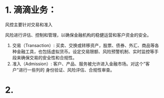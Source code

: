 # 1. 滴滴业务：

风控主要针对交易和准入

风险进行评估、控制和管理，以确保金融机构的稳健运营和客户资金的安全。

1. 交易（Transaction）: 买卖、交换或转移资产，股票、债券、外汇、商品等各种金融工具，也包括虚拟货币。设定交易限额、风险预警机制、实时监控等手段来确保交易的安全性和合规性。
2. 准入（Admission）: 客户、产品、服务被允许进入金融市场。对这个"客户"进行一些列的 身份验证、风险评估、合规性审查。

# 2. 